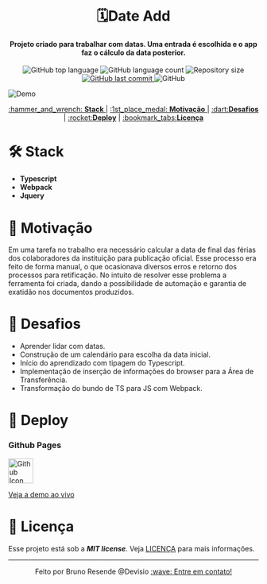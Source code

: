 <h1 align="center">
  🗓️Date Add
    <br>
</h1>

<h4 align="center">
  Projeto criado para trabalhar com datas. Uma entrada é escolhida e o app faz o cálculo da data posterior. 
</h4>
<p align="center">
  <img alt="GitHub top language" src="https://img.shields.io/github/languages/top/bresends/date_add">

  <img alt="GitHub language count" src="https://img.shields.io/github/languages/count/bresends/date_add">

  <img alt="Repository size" src="https://img.shields.io/github/languages/code-size/bresends/date_add">
  <a href="https://github.com/bresends/date_add/commits/master">
    <img alt="GitHub last commit" src="https://img.shields.io/github/last-commit/bresends/date_add">
  </a>
  <img alt="GitHub" src="https://img.shields.io/github/license/bresends/date_add">
</p>

![Demo](https://i.imgur.com/yX0pHXt.gif)

<p align="center">
  <a href="#hammer_and_wrench-Stack">:hammer_and_wrench: <strong>Stack</strong> </a> |
  <a href="#1st_place_medal-Motivação">:1st_place_medal: <strong>Motivação</strong> </a> |
  <a href="#dart-Desafios">:dart:<strong>Desafios</strong></a> |
  <a href="#rocket-Deploy">:rocket:<strong>Deploy</strong></a> |
  <a href="#bookmark_tabs-Licença">:bookmark_tabs:<strong>Licença</strong></a>
</p>


# :hammer_and_wrench: Stack
- **Typescript**
- **Webpack**
- **Jquery**

# :1st_place_medal: Motivação
Em uma tarefa no trabalho era necessário calcular a data de final das férias dos colaboradores da instituição para publicação oficial. Esse processo era feito de forma manual, o que ocasionava diversos erros e retorno dos processos para retificação. No intuito de resolver esse problema a ferramenta foi criada, dando a possibilidade de automação e garantia de exatidão nos documentos produzidos. 

# :dart: Desafios
- Aprender lidar com datas.
- Construção de um calendário para escolha da data inicial.
- Início do aprendizado com tipagem do Typescript.
- Implementação de inserção de informações do browser para a Área de Transferência.
- Transformação do bundo de TS para JS com Webpack. 

# :rocket: Deploy
### Github Pages
<a href="https://bresends.github.io/date_add/">
    <img src="https://cdn-icons-png.flaticon.com/512/25/25231.png" width="50" height="50" alt="Github Icon">
</a>

[Veja a demo ao vivo](https://bresends.github.io/date_add/)

# :bookmark_tabs: Licença
Esse projeto está sob a ***MIT license***. Veja [LICENÇA](https://github.com/bresends/date_add/blob/main/License.md) para mais informações.

---

<p align="center">
  <span>Feito por Bruno Resende @Devisio </span>
  <a href="https://www.linkedin.com/in/bresends/"> :wave: Entre em contato!</a>
</p>

